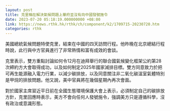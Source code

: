 ```yaml
---
layout: post
title: 克里稱在解決氣候問題上華府並沒有向中國發號施令
date: 2023-07-20 05:18:19.000000000 +08:00
link: https://news.rthk.hk/rthk/ch/component/k2/1709715-20230720.htm
categories: rthk
---
```


美國總統氣候問題特使克里，結束在中國的四天訪問行程。他昨晚在北京總結行程時說，此行與中方官員進行了非常熱情和富有成效的會談。

克里表示，雙方重點討論如何令12月在迪拜舉行的聯合國氣候變化框架公約第28次締約方大會取得成功，以及如何制定2025年國家減排目標。雙方同意致力於把可再生能源融入電力行業，以減少碳排放，以及同意關注非二氧化碳溫室氣體特別是甲烷的排放問題。他又說，美中官員將在幾個星期內再次會面。

對於國家主席習近平日前在全國生態環境保護大會上表示，必須制定自己的碳排放方針，克里回應時表示，美方不會向任何人發號施令，強調美方只是遵循科學，沒有政治或意識形態。
